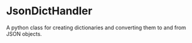# JsonDictHandler

A python class for creating dictionaries and converting them to and from JSON objects.

